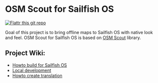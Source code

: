 # OSM Scout for Sailfish OS

[![Flattr this git repo](http://api.flattr.com/button/flattr-badge-large.png)](https://flattr.com/submit/auto?user_id=karry.cz&url=https://github.com/Karry/osmscout-sailfish&title=OSM%20Scout%20for%20Sailfish%20OS&language=en&tags=github&category=software)

Goal of this project is to bring offline maps to Sailfish OS with native look and feel.
OSM Scout for Sailfish OS is based on [OSM Scout](http://libosmscout.sourceforge.net/) 
library.

## Project Wiki:

 - [Howto build for Sailfish OS](https://github.com/Karry/osmscout-sailfish/wiki/Howto-build-for-Sailfish-OS)
 - [Local development](https://github.com/Karry/osmscout-sailfish/wiki/Local-development)
 - [Howto create translation](https://github.com/Karry/osmscout-sailfish/wiki/Howto-create-translation)
